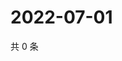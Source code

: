 # 2022-07-01

共 0 条

<!-- BEGIN WEIBO -->
<!-- 最后更新时间 Fri Jul 01 2022 17:15:28 GMT+0800 (China Standard Time) -->

<!-- END WEIBO -->
